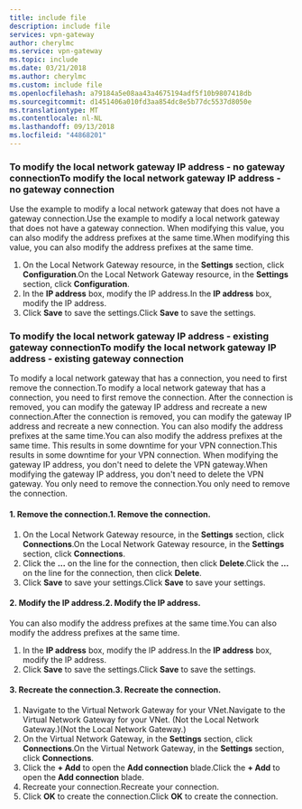 ```yaml
---
title: include file
description: include file
services: vpn-gateway
author: cherylmc
ms.service: vpn-gateway
ms.topic: include
ms.date: 03/21/2018
ms.author: cherylmc
ms.custom: include file
ms.openlocfilehash: a79184a5e08aa43a4675194adf5f10b9807418db
ms.sourcegitcommit: d1451406a010fd3aa854dc8e5b77dc5537d8050e
ms.translationtype: MT
ms.contentlocale: nl-NL
ms.lasthandoff: 09/13/2018
ms.locfileid: "44868201"
---
```

### <a name="gwipnoconnection"></a> <span data-ttu-id="37f08-103">To modify the local network gateway IP address - no gateway connection</span><span class="sxs-lookup"><span data-stu-id="37f08-103">To modify the local network gateway IP address - no gateway connection</span></span>

<span data-ttu-id="37f08-104">Use the example to modify a local network gateway that does not have a gateway connection.</span><span class="sxs-lookup"><span data-stu-id="37f08-104">Use the example to modify a local network gateway that does not have a gateway connection.</span></span> <span data-ttu-id="37f08-105">When modifying this value, you can also modify the address prefixes at the same time.</span><span class="sxs-lookup"><span data-stu-id="37f08-105">When modifying this value, you can also modify the address prefixes at the same time.</span></span>

1. <span data-ttu-id="37f08-106">On the Local Network Gateway resource, in the **Settings** section, click **Configuration**.</span><span class="sxs-lookup"><span data-stu-id="37f08-106">On the Local Network Gateway resource, in the **Settings** section, click **Configuration**.</span></span>
2. <span data-ttu-id="37f08-107">In the **IP address** box, modify the IP address.</span><span class="sxs-lookup"><span data-stu-id="37f08-107">In the **IP address** box, modify the IP address.</span></span>
3. <span data-ttu-id="37f08-108">Click **Save** to save the settings.</span><span class="sxs-lookup"><span data-stu-id="37f08-108">Click **Save** to save the settings.</span></span>

### <a name="gwipwithconnection"></a><span data-ttu-id="37f08-109">To modify the local network gateway IP address - existing gateway connection</span><span class="sxs-lookup"><span data-stu-id="37f08-109">To modify the local network gateway IP address - existing gateway connection</span></span>

<span data-ttu-id="37f08-110">To modify a local network gateway that has a connection, you need to first remove the connection.</span><span class="sxs-lookup"><span data-stu-id="37f08-110">To modify a local network gateway that has a connection, you need to first remove the connection.</span></span> <span data-ttu-id="37f08-111">After the connection is removed, you can modify the gateway IP address and recreate a new connection.</span><span class="sxs-lookup"><span data-stu-id="37f08-111">After the connection is removed, you can modify the gateway IP address and recreate a new connection.</span></span> <span data-ttu-id="37f08-112">You can also modify the address prefixes at the same time.</span><span class="sxs-lookup"><span data-stu-id="37f08-112">You can also modify the address prefixes at the same time.</span></span> <span data-ttu-id="37f08-113">This results in some downtime for your VPN connection.</span><span class="sxs-lookup"><span data-stu-id="37f08-113">This results in some downtime for your VPN connection.</span></span> <span data-ttu-id="37f08-114">When modifying the gateway IP address, you don't need to delete the VPN gateway.</span><span class="sxs-lookup"><span data-stu-id="37f08-114">When modifying the gateway IP address, you don't need to delete the VPN gateway.</span></span> <span data-ttu-id="37f08-115">You only need to remove the connection.</span><span class="sxs-lookup"><span data-stu-id="37f08-115">You only need to remove the connection.</span></span>
 
#### <a name="1-remove-the-connection"></a><span data-ttu-id="37f08-116">1. Remove the connection.</span><span class="sxs-lookup"><span data-stu-id="37f08-116">1. Remove the connection.</span></span>

1. <span data-ttu-id="37f08-117">On the Local Network Gateway resource, in the **Settings** section, click **Connections**.</span><span class="sxs-lookup"><span data-stu-id="37f08-117">On the Local Network Gateway resource, in the **Settings** section, click **Connections**.</span></span>
2. <span data-ttu-id="37f08-118">Click the **...** on the line for the connection, then click **Delete**.</span><span class="sxs-lookup"><span data-stu-id="37f08-118">Click the **...** on the line for the connection, then click **Delete**.</span></span>
3. <span data-ttu-id="37f08-119">Click **Save** to save your settings.</span><span class="sxs-lookup"><span data-stu-id="37f08-119">Click **Save** to save your settings.</span></span>

#### <a name="2-modify-the-ip-address"></a><span data-ttu-id="37f08-120">2. Modify the IP address.</span><span class="sxs-lookup"><span data-stu-id="37f08-120">2. Modify the IP address.</span></span>

<span data-ttu-id="37f08-121">You can also modify the address prefixes at the same time.</span><span class="sxs-lookup"><span data-stu-id="37f08-121">You can also modify the address prefixes at the same time.</span></span>

1. <span data-ttu-id="37f08-122">In the **IP address** box, modify the IP address.</span><span class="sxs-lookup"><span data-stu-id="37f08-122">In the **IP address** box, modify the IP address.</span></span>
2. <span data-ttu-id="37f08-123">Click **Save** to save the settings.</span><span class="sxs-lookup"><span data-stu-id="37f08-123">Click **Save** to save the settings.</span></span>

#### <a name="3-recreate-the-connection"></a><span data-ttu-id="37f08-124">3. Recreate the connection.</span><span class="sxs-lookup"><span data-stu-id="37f08-124">3. Recreate the connection.</span></span>

1. <span data-ttu-id="37f08-125">Navigate to the Virtual Network Gateway for your VNet.</span><span class="sxs-lookup"><span data-stu-id="37f08-125">Navigate to the Virtual Network Gateway for your VNet.</span></span> <span data-ttu-id="37f08-126">(Not the Local Network Gateway.)</span><span class="sxs-lookup"><span data-stu-id="37f08-126">(Not the Local Network Gateway.)</span></span>
2. <span data-ttu-id="37f08-127">On the Virtual Network Gateway, in the **Settings** section, click **Connections**.</span><span class="sxs-lookup"><span data-stu-id="37f08-127">On the Virtual Network Gateway, in the **Settings** section, click **Connections**.</span></span>
3. <span data-ttu-id="37f08-128">Click the **+ Add** to open the **Add connection** blade.</span><span class="sxs-lookup"><span data-stu-id="37f08-128">Click the **+ Add** to open the **Add connection** blade.</span></span>
4. <span data-ttu-id="37f08-129">Recreate your connection.</span><span class="sxs-lookup"><span data-stu-id="37f08-129">Recreate your connection.</span></span>
5. <span data-ttu-id="37f08-130">Click **OK** to create the connection.</span><span class="sxs-lookup"><span data-stu-id="37f08-130">Click **OK** to create the connection.</span></span>